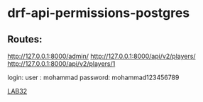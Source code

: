 # drf-api-permissions-postgres
## Routes:
http://127.0.0.1:8000/admin/
http://127.0.0.1:8000/api/v2/players/ 
http://127.0.0.1:8000/api/v2/players/1

login: 
user : mohammad
password: mohammad123456789

[LAB32](https://github.com/MohmmadNada/drf-api/pull/2)
